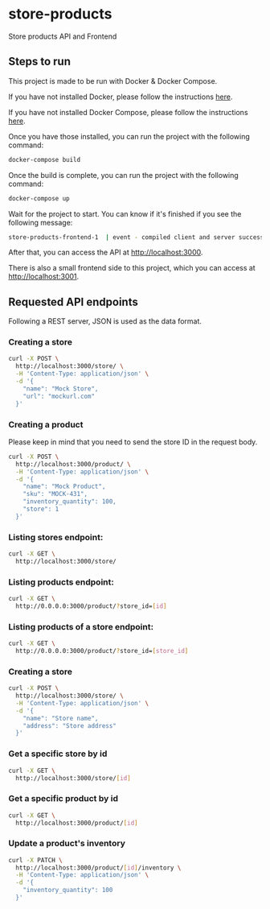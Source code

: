 # store-products

Store products API and Frontend

## Steps to run

This project is made to be run with Docker & Docker Compose.

If you have not installed Docker, please follow the instructions [here](https://docs.docker.com/engine/install/).

If you have not installed Docker Compose, please follow the instructions [here](https://docs.docker.com/compose/install/).

Once you have those installed, you can run the project with the following command:

```bash
docker-compose build
```

Once the build is complete, you can run the project with the following command:

```bash
docker-compose up
```

Wait for the project to start. You can know if it's finished if you see the following message:

```bash
store-products-frontend-1  | event - compiled client and server successfully in 758 ms (311 modules)
```

After that, you can access the API at [http://localhost:3000](http://localhost:3000).

There is also a small frontend side to this project, which you can access at [http://localhost:3001](http://localhost:3001).

## Requested API endpoints

Following a REST server, JSON is used as the data format.

### Creating a store

```bash
curl -X POST \
  http://localhost:3000/store/ \
  -H 'Content-Type: application/json' \
  -d '{
    "name": "Mock Store",
    "url": "mockurl.com"
  }'
```

### Creating a product

Please keep in mind that you need to send the store ID in the request body.

```bash
curl -X POST \
  http://localhost:3000/product/ \
  -H 'Content-Type: application/json' \
  -d '{
    "name": "Mock Product",
    "sku": "MOCK-431",
    "inventory_quantity": 100,
    "store": 1
  }'
```

### Listing stores endpoint:

```bash
curl -X GET \
  http://localhost:3000/store/
```

### Listing products endpoint:

```bash
curl -X GET \
  http://0.0.0.0:3000/product/?store_id=[id]
```

### Listing products of a store endpoint:

```bash
curl -X GET \
  http://0.0.0.0:3000/product/?store_id=[store_id]
```

### Creating a store

```bash
curl -X POST \
  http://localhost:3000/store/ \
  -H 'Content-Type: application/json' \
  -d '{
    "name": "Store name",
    "address": "Store address"
  }'
```

### Get a specific store by id

```bash
curl -X GET \
  http://localhost:3000/store/[id]
```

### Get a specific product by id

```bash
curl -X GET \
  http://localhost:3000/product/[id]
```

### Update a product's inventory

```bash
curl -X PATCH \
  http://localhost:3000/product/[id]/inventory \
  -H 'Content-Type: application/json' \
  -d '{
    "inventory_quantity": 100
  }'
```
